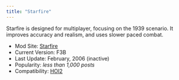 ```yaml
---
title: "Starfire"
---
```


Starfire is designed for multiplayer, focusing on the 1939 scenario. It
improves accuracy and realism, and uses slower paced combat.

-   Mod Site: [Starfire](http://www.mnstarfire.com/ww2/hoi/hoimain.html)
-   Current Version: F3B
-   Last Update: February, 2006 (inactive)
-   Popularity: *less than 1,000 posts*
-   Compatibility: [HOI2](/Abbreviations#H "Abbreviations")
